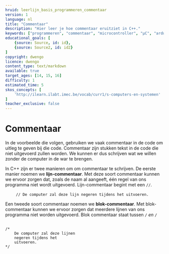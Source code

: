 ```yaml
---
hruid: leerlijn_basis_programmeren_commentaar
version: 1
language: nl
title: "Commentaar"
description: "Hier leer je hoe commentaar eruitziet in C++."
keywords: ["programmeren", "commentaar", "microcontroller", "µC", "arduino", "dwenguino"]
educational_goals: [
    {source: Source, id: id}, 
    {source: Source2, id: id2}
]
copyright: dwengo
licence: dwengo
content_type: text/markdown
available: true
target_ages: [14, 15, 16]
difficulty: 1
estimated_time: 5
skos_concepts: [
    'http://ilearn.ilabt.imec.be/vocab/curr1/s-computers-en-systemen'
]
teacher_exclusive: false
---
```


# Commentaar

In de voorbeelde die volgen, gebruiken we vaak commentaar in de code om uitleg te geven bij die code. Commentaar zijn stukken tekst in de code die niet uitgevoerd zullen worden. We kunnen er dus schrijven wat we willen zonder de computer in de war te brengen.

In C++ zijn er twee manieren om om commentaar te schrijven. De eerste manier noemen we **lijn-commentaar**. Met deze soort commentaar kunnen we ervoor zorgen dat, zoals de naam al aangeeft, één regel van ons programma niet wordt uitgevoerd. Lijn-commentaar begint met een <code class="language-cpp">//</code>.

<pre>
    <code class="language-cpp">// De computer zal deze lijn negeren tijdens het uitvoeren.</code>
</pre>

Een tweede soort commentaar noemen we **blok-commentaar**. Met blok-commentaar kunnen we ervoor zorgen dat meerdere lijnen van ons programma niet worden uitgevoerd. Blok commentaar staat tussen <code class="language-cpp">/*</code> en <code class="language-cpp">*/</code>

<pre>
    <code class="language-cpp">
/* 
    De computer zal deze lijnen
    negeren tijdens het 
    uitvoeren.
*/
    </code>
</pre>


